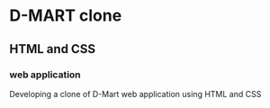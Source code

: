 # D-MART clone
## HTML and CSS
### web application


<p>Developing a clone of D-Mart web application using HTML and CSS</p>